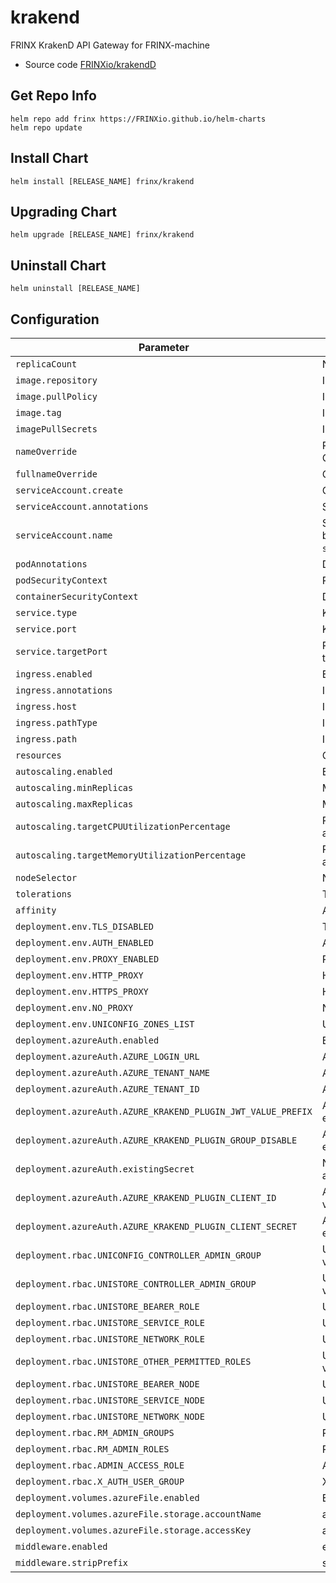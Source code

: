 # krakend

FRINX KrakenD API Gateway for FRINX-machine
* Source code [FRINXio/krakendD](https://github.com/FRINXio/krakend-ce)

## Get Repo Info

```console
helm repo add frinx https://FRINXio.github.io/helm-charts
helm repo update
```

## Install Chart

```console
helm install [RELEASE_NAME] frinx/krakend
```

## Upgrading Chart

```console
helm upgrade [RELEASE_NAME] frinx/krakend
```

## Uninstall Chart

```console
helm uninstall [RELEASE_NAME]
```

## Configuration

| Parameter | Description | Default |
|-----------|-------------|---------|
| `replicaCount` | Number of nodes | `1` |
| `image.repository` | Image repository | `frinx/krakend` |
| `image.pullPolicy` | Image pull policy | `IfNotPresent` |
| `image.tag` | Image tag | `1.0.2` |
| `imagePullSecrets` | Image pull secrets | `{}` |
| `nameOverride` | Replaces the name of the chart in the Chart.yaml file | `""` |
| `fullnameOverride` |  Completely replaces the generated name | `""` |
| `serviceAccount.create` | Create service account | `true` |
| `serviceAccount.annotations` | ServiceAccount annotations | `{}` |
| `serviceAccount.name` | Service account name to use, when empty will be set to created account if `serviceAccount.create` is set else to `default` | `""` |
| `podAnnotations` | Deployment | `{}` |
| `podSecurityContext` | Pod deployment securityContext | `{}` |
| `containerSecurityContext` | Deployment container securityContext | `{}` |
| `service.type` | Kubernetes service type | `ClusterIP` |
| `service.port` | Kubernetes port where service is exposed | `80` |
| `service.targetPort` | Port on which the service will send requests to, that your pod will be listening on | `8080` |
| `ingress.enabled` | Enables Ingress | `false` |
| `ingress.annotations` | Ingress annotations (values are templated) | `{}` |
| `ingress.host` | Ingress accepted hostname  | `""` |
| `ingress.pathType` | Ingress path type | `Prefix` |
| `ingress.path` | Ingress path | `/` |
| `resources` | CPU/Memory resource requests/limits | `{}` |
| `autoscaling.enabled` | Enable replica autoscaling settings | `false` |
| `autoscaling.minReplicas` | Minimum replicas for the pod autoscaling | `1` |
| `autoscaling.maxReplicas` | Maximum replicas for the pod autoscaling | `100` |
| `autoscaling.targetCPUUtilizationPercentage` | Percentage of CPU to consider when autoscaling | `80` |
| `autoscaling.targetMemoryUtilizationPercentage` | Percentage of Memory to consider when autoscaling | |
| `nodeSelector` | Node labels for pod assignment | `{}` |
| `tolerations` | Toleration labels for pod assignment | `[]` |
| `affinity` | Affinity settings for pod assignment | `{}` |
| `deployment.env.TLS_DISABLED` | TLS_DISABLED env variable | `true` |
| `deployment.env.AUTH_ENABLED` | AUTH_ENABLED env variable | `false` |
| `deployment.env.PROXY_ENABLED` | PROXY_ENABLED env variable | `false` |
| `deployment.env.HTTP_PROXY` | HTTP_PROXY env variable | `` |
| `deployment.env.HTTPS_PROXY` | HTTPS_PROXY env variable | `` |
| `deployment.env.NO_PROXY` | NO_PROXY env variable | `` |
| `deployment.env.UNICONFIG_ZONES_LIST` | UNICONFIG_ZONES_LIST env variable | `"uniconfig"` |
| `deployment.azureAuth.enabled` | Enabled azure authentication | `false` |
| `deployment.azureAuth.AZURE_LOGIN_URL` | AZURE_LOGIN_URL env variable | `"https://login.microsoftonline.com"` |
| `deployment.azureAuth.AZURE_TENANT_NAME` | AZURE_TENANT_NAME env variable | `""` |
| `deployment.azureAuth.AZURE_TENANT_ID` | AZURE_TENANT_ID env variable | `"frinx"` |
| `deployment.azureAuth.AZURE_KRAKEND_PLUGIN_JWT_VALUE_PREFIX` | AZURE_KRAKEND_PLUGIN_JWT_VALUE_PREFIX env variable | `"Bearer"` |
| `deployment.azureAuth.AZURE_KRAKEND_PLUGIN_GROUP_DISABLE` | AZURE_KRAKEND_PLUGIN_GROUP_DISABLE env variable | `true` |
| `deployment.azureAuth.existingSecret` | Name for existing Secret for azure authentication | `` |
| `deployment.azureAuth.AZURE_KRAKEND_PLUGIN_CLIENT_ID` | AZURE_KRAKEND_PLUGIN_CLIENT_ID env variable | `""` |
| `deployment.azureAuth.AZURE_KRAKEND_PLUGIN_CLIENT_SECRET` | AZURE_KRAKEND_PLUGIN_CLIENT_SECRET env variable | `""` |
| `deployment.rbac.UNICONFIG_CONTROLLER_ADMIN_GROUP` | UNICONFIG_CONTROLLER_ADMIN_GROUP env variable | `"network-admin"` |
| `deployment.rbac.UNISTORE_CONTROLLER_ADMIN_GROUP` | UNISTORE_CONTROLLER_ADMIN_GROUP env variable | `"network-admin"` |
| `deployment.rbac.UNISTORE_BEARER_ROLE` | UNISTORE_BEARER_ROLE env variable | `""` |
| `deployment.rbac.UNISTORE_SERVICE_ROLE` | UNISTORE_SERVICE_ROLE env variable | `""` |
| `deployment.rbac.UNISTORE_NETWORK_ROLE` | UNISTORE_NETWORK_ROLE env variable | `""` |
| `deployment.rbac.UNISTORE_OTHER_PERMITTED_ROLES` | UNISTORE_OTHER_PERMITTED_ROLES env variable | `""` |
| `deployment.rbac.UNISTORE_BEARER_NODE` | UNISTORE_BEARER_NODE env variable | `"bearer"` |
| `deployment.rbac.UNISTORE_SERVICE_NODE` | UNISTORE_SERVICE_NODE env variable | `"service"` |
| `deployment.rbac.UNISTORE_NETWORK_NODE` | UNISTORE_NETWORK_NODE env variable | `"network"` |
| `deployment.rbac.RM_ADMIN_GROUPS` | RM_ADMIN_GROUPS env variable | `"network-admin"` |
| `deployment.rbac.RM_ADMIN_ROLES` | RM_ADMIN_ROLES env variable | `""` |
| `deployment.rbac.ADMIN_ACCESS_ROLE` | ADMIN_ACCESS_ROLE env variable | `"network-admin"` |
| `deployment.rbac.X_AUTH_USER_GROUP` | X_AUTH_USER_GROUP env variable | `"network-admin"` |
| `deployment.volumes.azureFile.enabled` | Enable azureFile for config | `false` |
| `deployment.volumes.azureFile.storage.accountName` | accountName for azure storage | `` |
| `deployment.volumes.azureFile.storage.accessKey` | accessKey for azure storage | `` |
| `middleware.enabled` | enable traefik middleware | `false` |
| `middleware.stripPrefix` | stripPrefix definition | `` |
